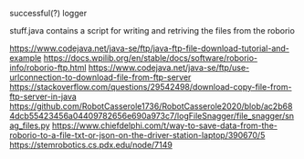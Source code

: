 successful(?) logger

stuff.java contains a script for writing and retriving the files from the roborio

https://www.codejava.net/java-se/ftp/java-ftp-file-download-tutorial-and-example
https://docs.wpilib.org/en/stable/docs/software/roborio-info/roborio-ftp.html
https://www.codejava.net/java-se/ftp/use-urlconnection-to-download-file-from-ftp-server
https://stackoverflow.com/questions/29542498/download-copy-file-from-ftp-server-in-java
https://github.com/RobotCasserole1736/RobotCasserole2020/blob/ac2b684dcb55423456a04409782656e690a973c7/logFileSnagger/file_snagger/snag_files.py
https://www.chiefdelphi.com/t/way-to-save-data-from-the-roborio-to-a-file-txt-or-json-on-the-driver-station-laptop/390670/5
https://stemrobotics.cs.pdx.edu/node/7149
